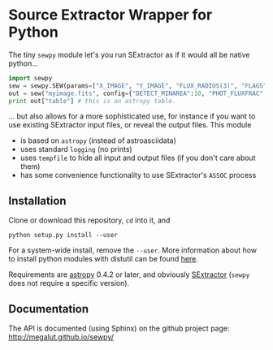 Source Extractor Wrapper for Python
===================================

The tiny `sewpy` module let's you run SExtractor as if it would all be native python... 

```python 
import sewpy
sew = sewpy.SEW(params=["X_IMAGE", "Y_IMAGE", "FLUX_RADIUS(3)", "FLAGS"])
out = sew("myimage.fits", config={"DETECT_MINAREA":10, "PHOT_FLUXFRAC":"0.3, 0.5, 0.8"})
print out["table"] # this is an astropy table.
```

... but also allows for a more sophisticated use, for instance if you want to use existing SExtractor input files,
or reveal the output files. This module

- is based on `astropy` (instead of astroasciidata)
- uses standard `logging` (no prints)
- uses `tempfile` to hide all input and output files (if you don't care about them)
- has some convenience functionality to use SExtractor's `ASSOC` process

Installation
------------

Clone or download this repository, `cd` into it, and 

```
python setup.py install --user
```

For a system-wide install, remove the `--user`. More information about how to install python modules with distutil can be found [here](https://docs.python.org/2/install/index.html#install-index).

Requirements are [astropy](http://www.astropy.org/) 0.4.2 or later, and obviously [SExtractor]() (`sewpy` does not require a specific version).

Documentation
-------------

The API is documented (using Sphinx) on the github project page: http://megalut.github.io/sewpy/


